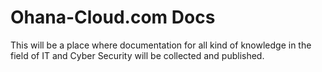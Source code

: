 # Ohana-Cloud.com Docs

This will be a place where documentation for all kind of knowledge in the field of IT and Cyber Security will be collected and published.

